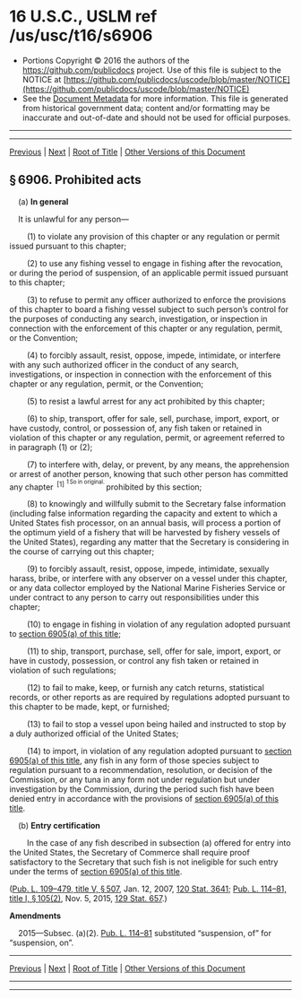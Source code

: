 ---
---

# 16 U.S.C., USLM ref /us/usc/t16/s6906

* Portions Copyright © 2016 the authors of the https://github.com/publicdocs project.
  Use of this file is subject to the NOTICE at [https://github.com/publicdocs/uscode/blob/master/NOTICE](https://github.com/publicdocs/uscode/blob/master/NOTICE)
* See the [Document Metadata](././../../../..//README.md) for more information.
  This file is generated from historical government data; content and/or formatting may be inaccurate and out-of-date and should not be used for official purposes.

----------
----------

[Previous](./../../../..//us/usc/t16/ch88/m__us_usc_t16_s6905.md) | [Next](./../../../..//us/usc/t16/ch88/m__us_usc_t16_s6907.md) | [Root of Title](./../../../../) | [Other Versions of this Document](https://publicdocs.github.io/go/links?ns=uslm&ref=%2Fus%2Fusc%2Ft16%2Fs6906)

## § 6906. Prohibited acts

    (a) __In general__ 

    It is unlawful for any person—

        (1) to violate any provision of this chapter or any regulation or permit issued pursuant to this chapter;

        (2) to use any fishing vessel to engage in fishing after the revocation, or during the period of suspension, of an applicable permit issued pursuant to this chapter;

        (3) to refuse to permit any officer authorized to enforce the provisions of this chapter to board a fishing vessel subject to such person’s control for the purposes of conducting any search, investigation, or inspection in connection with the enforcement of this chapter or any regulation, permit, or the Convention;

        (4) to forcibly assault, resist, oppose, impede, intimidate, or interfere with any such authorized officer in the conduct of any search, investigations, or inspection in connection with the enforcement of this chapter or any regulation, permit, or the Convention;

        (5) to resist a lawful arrest for any act prohibited by this chapter;

        (6) to ship, transport, offer for sale, sell, purchase, import, export, or have custody, control, or possession of, any fish taken or retained in violation of this chapter or any regulation, permit, or agreement referred to in paragraph (1) or (2);

        (7) to interfere with, delay, or prevent, by any means, the apprehension or arrest of another person, knowing that such other person has committed any chapter  <sup>\[1\]</sup>  <sup><sup> 1 So in original. </sup></sup>  prohibited by this section;

        (8) to knowingly and willfully submit to the Secretary false information (including false information regarding the capacity and extent to which a United States fish processor, on an annual basis, will process a portion of the optimum yield of a fishery that will be harvested by fishery vessels of the United States), regarding any matter that the Secretary is considering in the course of carrying out this chapter;

        (9) to forcibly assault, resist, oppose, impede, intimidate, sexually harass, bribe, or interfere with any observer on a vessel under this chapter, or any data collector employed by the National Marine Fisheries Service or under contract to any person to carry out responsibilities under this chapter;

        (10) to engage in fishing in violation of any regulation adopted pursuant to [section 6905(a) of this title][/us/usc/t16/s6905/a];

        (11) to ship, transport, purchase, sell, offer for sale, import, export, or have in custody, possession, or control any fish taken or retained in violation of such regulations;

        (12) to fail to make, keep, or furnish any catch returns, statistical records, or other reports as are required by regulations adopted pursuant to this chapter to be made, kept, or furnished;

        (13) to fail to stop a vessel upon being hailed and instructed to stop by a duly authorized official of the United States;

        (14) to import, in violation of any regulation adopted pursuant to [section 6905(a) of this title][/us/usc/t16/s6905/a], any fish in any form of those species subject to regulation pursuant to a recommendation, resolution, or decision of the Commission, or any tuna in any form not under regulation but under investigation by the Commission, during the period such fish have been denied entry in accordance with the provisions of [section 6905(a) of this title][/us/usc/t16/s6905/a].

    (b) __Entry certification__ 

        In the case of any fish described in subsection (a) offered for entry into the United States, the Secretary of Commerce shall require proof satisfactory to the Secretary that such fish is not ineligible for such entry under the terms of [section 6905(a) of this title][/us/usc/t16/s6905/a].

([Pub. L. 109–479, title V, § 507][/us/pl/109/479/s507], Jan. 12, 2007, [120 Stat. 3641][/us/stat/120/3641]; [Pub. L. 114–81, title I, § 105(2)][/us/pl/114/81/s105/2], Nov. 5, 2015, [129 Stat. 657][/us/stat/129/657].)

 __Amendments__ 

    2015—Subsec. (a)(2). [Pub. L. 114–81][/us/pl/114/81] substituted “suspension, of” for “suspension, on”.

----------

[Previous](./../../../..//us/usc/t16/ch88/m__us_usc_t16_s6905.md) | [Next](./../../../..//us/usc/t16/ch88/m__us_usc_t16_s6907.md) | [Root of Title](./../../../../) | [Other Versions of this Document](https://publicdocs.github.io/go/links?ns=uslm&ref=%2Fus%2Fusc%2Ft16%2Fs6906)

----------
----------

[/us/usc/t16/s6905/a]: https://publicdocs.github.io/go/links?ns=uslm&ref=%2Fus%2Fusc%2Ft16%2Fs6905%2Fa
[/us/usc/t16/s6905/a]: https://publicdocs.github.io/go/links?ns=uslm&ref=%2Fus%2Fusc%2Ft16%2Fs6905%2Fa
[/us/usc/t16/s6905/a]: https://publicdocs.github.io/go/links?ns=uslm&ref=%2Fus%2Fusc%2Ft16%2Fs6905%2Fa
[/us/usc/t16/s6905/a]: https://publicdocs.github.io/go/links?ns=uslm&ref=%2Fus%2Fusc%2Ft16%2Fs6905%2Fa
[/us/pl/109/479/s507]: https://publicdocs.github.io/go/links?ns=uslm&ref=%2Fus%2Fpl%2F109%2F479%2Fs507
[/us/stat/120/3641]: https://publicdocs.github.io/go/links?ns=uslm&ref=%2Fus%2Fstat%2F120%2F3641
[/us/pl/114/81/s105/2]: https://publicdocs.github.io/go/links?ns=uslm&ref=%2Fus%2Fpl%2F114%2F81%2Fs105%2F2
[/us/stat/129/657]: https://publicdocs.github.io/go/links?ns=uslm&ref=%2Fus%2Fstat%2F129%2F657
[/us/pl/114/81]: https://publicdocs.github.io/go/links?ns=uslm&ref=%2Fus%2Fpl%2F114%2F81



